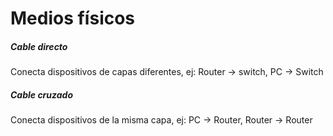 # Medios físicos
##### Cable directo
Conecta dispositivos de capas diferentes, ej: Router -> switch, PC -> Switch

##### Cable cruzado
Conecta dispositivos de la misma capa, ej: PC -> Router, Router -> Router

